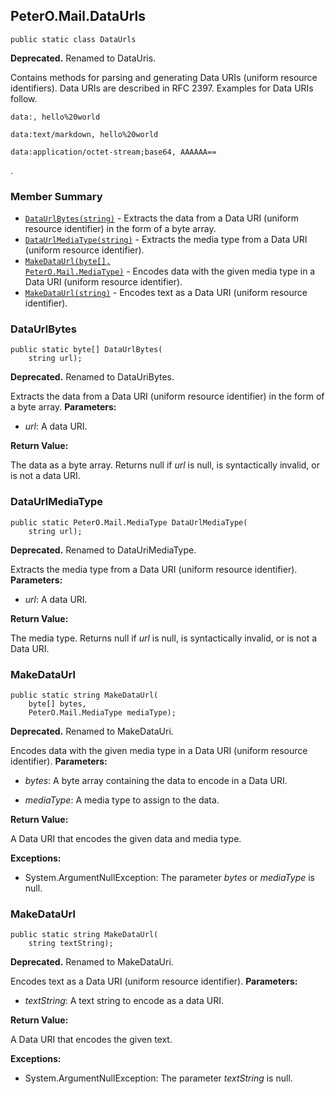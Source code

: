 ## PeterO.Mail.DataUrls

    public static class DataUrls

<b>Deprecated.</b> Renamed to DataUris.

 Contains methods for parsing and generating Data URIs (uniform resource identifiers). Data URIs are described in RFC 2397. Examples for Data URIs follow.

    data:, hello%20world

    data:text/markdown, hello%20world

    data:application/octet-stream;base64, AAAAAA==

 .

### Member Summary
* <code>[DataUrlBytes(string)](#DataUrlBytes_string)</code> - Extracts the data from a Data URI (uniform resource identifier) in the form of a byte array.
* <code>[DataUrlMediaType(string)](#DataUrlMediaType_string)</code> - Extracts the media type from a Data URI (uniform resource identifier).
* <code>[MakeDataUrl(byte[], PeterO.Mail.MediaType)](#MakeDataUrl_byte_PeterO_Mail_MediaType)</code> - Encodes data with the given media type in a Data URI (uniform resource identifier).
* <code>[MakeDataUrl(string)](#MakeDataUrl_string)</code> - Encodes text as a Data URI (uniform resource identifier).

<a id="DataUrlBytes_string"></a>
### DataUrlBytes

    public static byte[] DataUrlBytes(
        string url);

<b>Deprecated.</b> Renamed to DataUriBytes.

 Extracts the data from a Data URI (uniform resource identifier) in the form of a byte array.  <b>Parameters:</b>

 * <i>url</i>: A data URI.

<b>Return Value:</b>

The data as a byte array. Returns null if  <i>url</i>
 is null, is syntactically invalid, or is not a data URI.

<a id="DataUrlMediaType_string"></a>
### DataUrlMediaType

    public static PeterO.Mail.MediaType DataUrlMediaType(
        string url);

<b>Deprecated.</b> Renamed to DataUriMediaType.

 Extracts the media type from a Data URI (uniform resource identifier).  <b>Parameters:</b>

 * <i>url</i>: A data URI.

<b>Return Value:</b>

The media type. Returns null if  <i>url</i>
 is null, is syntactically invalid, or is not a Data URI.

<a id="MakeDataUrl_byte_PeterO_Mail_MediaType"></a>
### MakeDataUrl

    public static string MakeDataUrl(
        byte[] bytes,
        PeterO.Mail.MediaType mediaType);

<b>Deprecated.</b> Renamed to MakeDataUri.

 Encodes data with the given media type in a Data URI (uniform resource identifier).  <b>Parameters:</b>

 * <i>bytes</i>: A byte array containing the data to encode in a Data URI.

 * <i>mediaType</i>: A media type to assign to the data.

<b>Return Value:</b>

A Data URI that encodes the given data and media type.

<b>Exceptions:</b>

 * System.ArgumentNullException:
The parameter  <i>bytes</i>
 or  <i>mediaType</i>
 is null.

<a id="MakeDataUrl_string"></a>
### MakeDataUrl

    public static string MakeDataUrl(
        string textString);

<b>Deprecated.</b> Renamed to MakeDataUri.

 Encodes text as a Data URI (uniform resource identifier).  <b>Parameters:</b>

 * <i>textString</i>: A text string to encode as a data URI.

<b>Return Value:</b>

A Data URI that encodes the given text.

<b>Exceptions:</b>

 * System.ArgumentNullException:
The parameter  <i>textString</i>
 is null.
